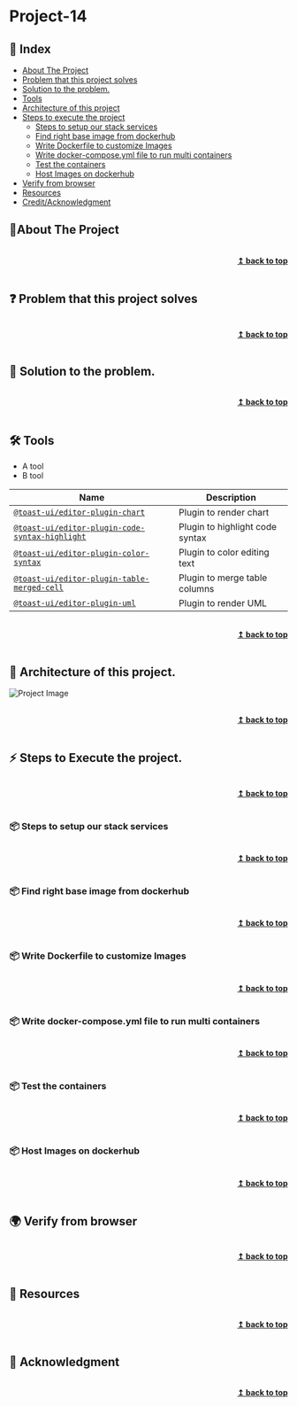 
# Project-14
## :ledger: Index

- [About The Project](#beginner-about-the-project)
- [Problem that this project solves ](#question-problem-that-this-project-solves)
- [Solution to the problem.](#key-solution-to-the-problem)
- [Tools](#hammer_and_wrench-Tools)
- [Architecture of this project](#house-architecture-of-this-project)
- [Steps to execute the project](#zap-steps-to-execute-the-project)
  - [Steps to setup our stack services](#package-steps-to-setup-our-stack-services)
  - [Find right base image from dockerhub](#package-find-right-base-image-from-dockerhub)
  - [Write Dockerfile to customize Images](#package-write-dockerfile-to-customize-images)
  - [Write docker-compose.yml file to run multi containers](#package-write-dockercomposeyml-file-to-run-multi-containers)
  - [Test the containers](#package-test-the-containers)
  - [Host Images on dockerhub](#package-host-images-on-dockerhub)
- [Verify from browser](#earth_africa-verify-from-browser) 
- [Resources](#page_facing_up-resources)
- [Credit/Acknowledgment](#star2-creditacknowledgment)


## :beginner:About The Project

<br/>
<div align="right">
    <b><a href="#Project-14">↥ back to top</a></b>
</div>
<br/>

## :question: Problem that this project solves 

<br/>
<div align="right">
    <b><a href="#Project-14">↥ back to top</a></b>
</div>
<br/>

## :key: Solution to the problem.

<br/>
<div align="right">
    <b><a href="#Project-14">↥ back to top</a></b>
</div>
<br/>

## :hammer_and_wrench: Tools
- A tool
- B tool

| Name | Description |
| --- | --- |
| [`@toast-ui/editor-plugin-chart`](https://github.com/nhn/tui.editor/tree/master/plugins/chart) | Plugin to render chart |
| [`@toast-ui/editor-plugin-code-syntax-highlight`](https://github.com/nhn/tui.editor/tree/master/plugins/code-syntax-highlight) | Plugin to highlight code syntax |
| [`@toast-ui/editor-plugin-color-syntax`](https://github.com/nhn/tui.editor/tree/master/plugins/color-syntax) | Plugin to color editing text |
| [`@toast-ui/editor-plugin-table-merged-cell`](https://github.com/nhn/tui.editor/tree/master/plugins/table-merged-cell) | Plugin to merge table columns |
| [`@toast-ui/editor-plugin-uml`](https://github.com/nhn/tui.editor/tree/master/plugins/uml) | Plugin to render UML 

<br/>
<div align="right">
    <b><a href="#Project-14">↥ back to top</a></b>
</div>
<br/>


## :beginner: Architecture of this project.

![Project Image](project-image-url)

<br/>
<div align="right">
    <b><a href="#Project-14">↥ back to top</a></b>
</div>
<br/>

## :zap: Steps to Execute the project. 

<br/>
<div align="right">
    <b><a href="#Project-14">↥ back to top</a></b>
</div>
<br/>


### :package: Steps to setup our stack services


<br/>
<div align="right">
    <b><a href="#Project-14">↥ back to top</a></b>
</div>
<br/>

### :package: Find right base image from dockerhub

<br/>
<div align="right">
    <b><a href="#Project-14">↥ back to top</a></b>
</div>
<br/>

### :package: Write Dockerfile to customize Images

<br/>
<div align="right">
    <b><a href="#Project-14">↥ back to top</a></b>
</div>
<br/>

### :package: Write docker-compose.yml file to run multi containers

<br/>
<div align="right">
    <b><a href="#Project-14">↥ back to top</a></b>
</div>
<br/>

### :package: Test the containers  

<br/>
<div align="right">
    <b><a href="#Project-14">↥ back to top</a></b>
</div>
<br/>

### :package: Host Images on dockerhub


<br/>
<div align="right">
    <b><a href="#Project-14">↥ back to top</a></b>
</div>
<br/>



## :earth_africa: Verify from browser

<br/>
<div align="right">
    <b><a href="#Project-14">↥ back to top</a></b>
</div>
<br/>


## :page_facing_up: Resources

<br/>
<div align="right">
    <b><a href="#Project-14">↥ back to top</a></b>
</div>
<br/>


## :star2: Acknowledgment


<br/>
<div align="right">
    <b><a href="#Project-14">↥ back to top</a></b>
</div>
<br/>

